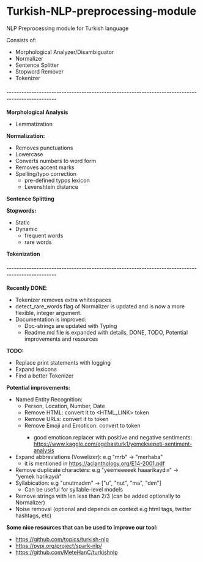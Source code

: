 # Turkish-NLP-preprocessing-module
NLP Preprocessing module for Turkish language

Consists of:
- Morphological Analyzer/Disambiguator
- Normalizer
- Sentence Splitter
- Stopword Remover
- Tokenizer

#### ------------------------------------------------------------------------------------------------


**Morphological Analysis**
- Lemmatization

**Normalization:**
- Removes punctuations
- Lowercase
- Converts numbers to word form
- Removes accent marks
- Spelling/typo correction
    - pre-defined typos lexicon
    - Levenshtein distance
    
**Sentence Splitting**

**Stopwords:**
- Static
- Dynamic
    - frequent words
    - rare words

**Tokenization**

#### ------------------------------------------------------------------------------------------------

**Recently DONE**:
- Tokenizer removes extra whitespaces
- detect_rare_words flag of Normalizer is updated and is now a more flexible, integer argument.
- Documentation is improved:
    - Doc-strings are updated with Typing
    - Readme.md file is expanded with details, DONE, TODO, Potential improvements and resources

**TODO:**
- Replace print statements with logging
- Expand lexicons
- Find a better Tokenizer

**Potential improvements:**
- Named Entity Recognition:
    - Person, Location, Number, Date
    - Remove HTML: convert it to <HTML_LINK> token
    - Remove URLs: convert it to <URL> token
    - Remove Emoji and Emoticon: convert to <EMO> token
        - good emoticon replacer with positive and negative sentiments: https://www.kaggle.com/egebasturk1/yemeksepeti-sentiment-analysis
- Expand abbreviations (Vowelizer): e.g "mrb" -> "merhaba"
    - it is mentioned in https://aclanthology.org/E14-2001.pdf
- Remove duplicate characters: e.g "yeemeeeeek haaarikaydııı" -> "yemek harikaydı"
- Syllabication: e.g "unutmadım" -> ["u", "nut", "ma", "dım"]
    - Can be useful for syllable-level models
- Remove strings with len less than 2/3 (can be added optionally to Normalizer)
- Noise removal (optional and depends on context e.g html tags, twitter hashtags, etc)
    
    
**Some nice resources that can be used to improve our tool:**
- https://github.com/topics/turkish-nlp
- https://pypi.org/project/spark-nlp/
- https://github.com/MeteHanC/turkishnlp